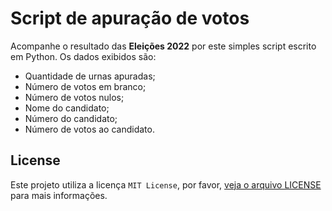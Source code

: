 # Script de apuração de votos

Acompanhe o resultado das **Eleições 2022** por este simples script escrito em Python. Os dados exibidos são:

- Quantidade de urnas apuradas;
- Número de votos em branco;
- Número de votos nulos;
- Nome do candidato;
- Número do candidato;
- Número de votos ao candidato.

## License

Este projeto utiliza a licença `MIT License`, por favor, [veja o arquivo LICENSE](https://github.com/jaedsonpys/apuracao-eleicoes/blob/master/LICENSE) para mais informações.